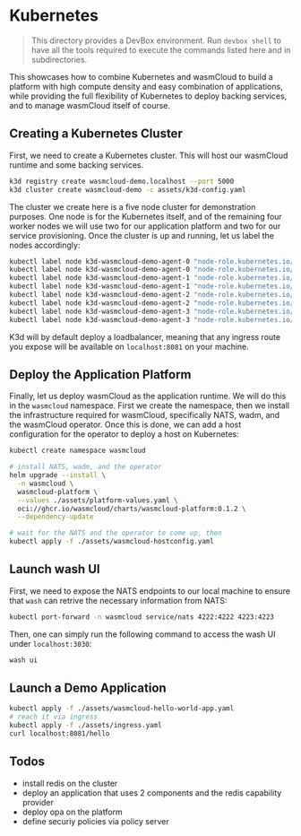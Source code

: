 # Kubernetes

> This directory provides a DevBox environment. Run `devbox shell` to have all the tools required to
> execute the commands listed here and in subdirectories.

This showcases how to combine Kubernetes and wasmCloud to build a platform with high compute density
and easy combination of applications, while providing the full flexibility of Kubernetes to deploy
backing services, and to manage wasmCloud itself of course.

## Creating a Kubernetes Cluster

First, we need to create a Kubernetes cluster. This will host our wasmCloud runtime and some backing
services.

```bash
k3d registry create wasmcloud-demo.localhost --port 5000
k3d cluster create wasmcloud-demo -c assets/k3d-config.yaml
```

The cluster we create here is a five node cluster for demonstration purposes. One node is for the
Kubernetes itself, and of the remaining four worker nodes we will use two for our application
platform and two for our service provisioning. Once the cluster is up and running, let us label the
nodes accordingly:

```bash
kubectl label node k3d-wasmcloud-demo-agent-0 "node-role.kubernetes.io/worker=true"
kubectl label node k3d-wasmcloud-demo-agent-0 "node-role.kubernetes.io/application-platform=true"
kubectl label node k3d-wasmcloud-demo-agent-1 "node-role.kubernetes.io/worker=true"
kubectl label node k3d-wasmcloud-demo-agent-1 "node-role.kubernetes.io/application-platform=true"
kubectl label node k3d-wasmcloud-demo-agent-2 "node-role.kubernetes.io/worker=true"
kubectl label node k3d-wasmcloud-demo-agent-2 "node-role.kubernetes.io/infra-platform=true"
kubectl label node k3d-wasmcloud-demo-agent-3 "node-role.kubernetes.io/worker=true"
kubectl label node k3d-wasmcloud-demo-agent-3 "node-role.kubernetes.io/infra-platform=true"
```

K3d will by default deploy a loadbalancer, meaning that any ingress route you expose will be
available on `localhost:8081` on your machine.

## Deploy the Application Platform

Finally, let us deploy wasmCloud as the application runtime. We will do this in the `wasmcloud`
namespace. First we create the namespace, then we install the infrastructure required for wasmCloud,
specifically NATS, wadm, and the wasmCloud operator. Once this is done, we can add a host
configuration for the operator to deploy a host on Kubernetes:

```bash
kubectl create namespace wasmcloud

# install NATS, wadm, and the operator
helm upgrade --install \
  -n wasmcloud \
  wasmcloud-platform \
  --values ./assets/platform-values.yaml \
  oci://ghcr.io/wasmcloud/charts/wasmcloud-platform:0.1.2 \
  --dependency-update

# wait for the NATS and the operator to come up, then
kubectl apply -f ./assets/wasmcloud-hostconfig.yaml
```

## Launch wash UI

First, we need to expose the NATS endpoints to our local machine to ensure that `wash` can retrive
the necessary information from NATS:

```bash
kubectl port-forward -n wasmcloud service/nats 4222:4222 4223:4223
```

Then, one can simply run the following command to access the wash UI under `localhost:3030`:

```bash
wash ui
```

## Launch a Demo Application

```bash
kubectl apply -f ./assets/wasmcloud-hello-world-app.yaml
# reach it via ingress
kubectl apply -f ./assets/ingress.yaml
curl localhost:8081/hello
```

## Todos

- install redis on the cluster
- deploy an application that uses 2 components and the redis capability provider
- deploy opa on the platform
- define securiy policies via policy server
